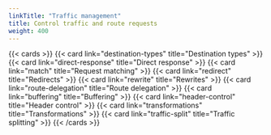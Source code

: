 ```yaml
---
linkTitle: "Traffic management"
title: Control traffic and route requests
weight: 400
---
```


{{< cards >}}
  {{< card link="destination-types" title="Destination types" >}}
  {{< card link="direct-response" title="Direct response" >}}
  {{< card link="match" title="Request matching" >}}
  {{< card link="redirect" title="Redirects" >}}
  {{< card link="rewrite" title="Rewrites" >}}
  {{< card link="route-delegation" title="Route delegation" >}}
  {{< card link="buffering" title="Buffering" >}}
  {{< card link="header-control" title="Header control" >}}
  {{< card link="transformations" title="Transformations" >}}
  {{< card link="traffic-split" title="Traffic splitting" >}}
{{< /cards >}}
